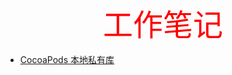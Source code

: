 # 
<p align="center" >
  <font size="100" color="red">工作笔记</font>
</p>

- [CocoaPods 本地私有库](https://github.com/gongjujun/DevBlog/blob/master/%E5%B7%A5%E4%BD%9C%E7%AC%94%E8%AE%B0/CocoaPods%20%E6%9C%AC%E5%9C%B0%E7%A7%81%E6%9C%89%E5%BA%93.md)


